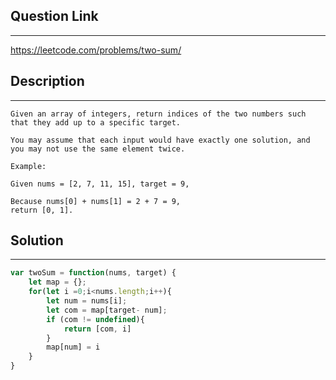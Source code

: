 ## Question  Link
---
https://leetcode.com/problems/two-sum/

## Description

---
```
Given an array of integers, return indices of the two numbers such that they add up to a specific target.

You may assume that each input would have exactly one solution, and you may not use the same element twice.

Example:

Given nums = [2, 7, 11, 15], target = 9,

Because nums[0] + nums[1] = 2 + 7 = 9,
return [0, 1].
```

## Solution
---

```javascript
var twoSum = function(nums, target) {
    let map = {};
    for(let i =0;i<nums.length;i++){
        let num = nums[i];
        let com = map[target- num];
        if (com != undefined){
            return [com, i]
        }
        map[num] = i
    }
}
```
